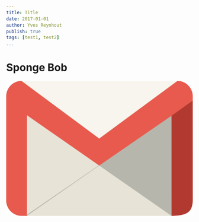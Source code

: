 ```yaml
---
title: Title
date: 2017-01-01
author: Yves Reynhout
publish: true
tags: [test1, test2]
...
```

# Sponge Bob

![](mail.svg)